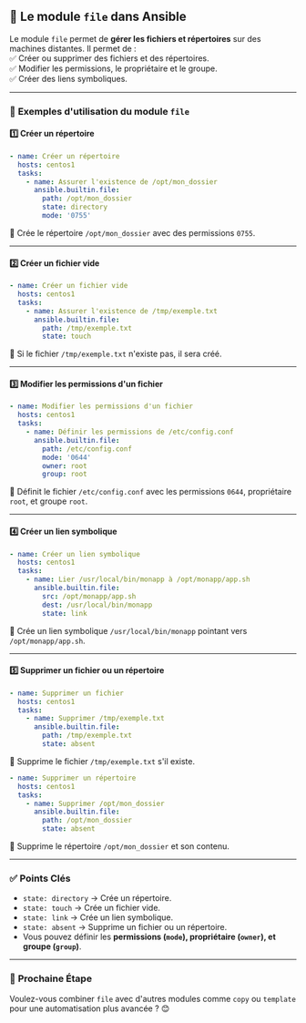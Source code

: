 ## 🔹 **Le module `file` dans Ansible**  
Le module `file` permet de **gérer les fichiers et répertoires** sur des machines distantes. Il permet de :  
✅ Créer ou supprimer des fichiers et des répertoires.  
✅ Modifier les permissions, le propriétaire et le groupe.  
✅ Créer des liens symboliques.  

---

### 📌 **Exemples d'utilisation du module `file`**  

#### **1️⃣ Créer un répertoire**
```yaml
- name: Créer un répertoire
  hosts: centos1
  tasks:
    - name: Assurer l'existence de /opt/mon_dossier
      ansible.builtin.file:
        path: /opt/mon_dossier
        state: directory
        mode: '0755'
```
🔹 Crée le répertoire `/opt/mon_dossier` avec des permissions `0755`.

---

#### **2️⃣ Créer un fichier vide**
```yaml
- name: Créer un fichier vide
  hosts: centos1
  tasks:
    - name: Assurer l'existence de /tmp/exemple.txt
      ansible.builtin.file:
        path: /tmp/exemple.txt
        state: touch
```
🔹 Si le fichier `/tmp/exemple.txt` n'existe pas, il sera créé.

---

#### **3️⃣ Modifier les permissions d'un fichier**
```yaml
- name: Modifier les permissions d'un fichier
  hosts: centos1
  tasks:
    - name: Définir les permissions de /etc/config.conf
      ansible.builtin.file:
        path: /etc/config.conf
        mode: '0644'
        owner: root
        group: root
```
🔹 Définit le fichier `/etc/config.conf` avec les permissions `0644`, propriétaire `root`, et groupe `root`.

---

#### **4️⃣ Créer un lien symbolique**
```yaml
- name: Créer un lien symbolique
  hosts: centos1
  tasks:
    - name: Lier /usr/local/bin/monapp à /opt/monapp/app.sh
      ansible.builtin.file:
        src: /opt/monapp/app.sh
        dest: /usr/local/bin/monapp
        state: link
```
🔹 Crée un lien symbolique `/usr/local/bin/monapp` pointant vers `/opt/monapp/app.sh`.

---

#### **5️⃣ Supprimer un fichier ou un répertoire**
```yaml
- name: Supprimer un fichier
  hosts: centos1
  tasks:
    - name: Supprimer /tmp/exemple.txt
      ansible.builtin.file:
        path: /tmp/exemple.txt
        state: absent
```
🔹 Supprime le fichier `/tmp/exemple.txt` s'il existe.

```yaml
- name: Supprimer un répertoire
  hosts: centos1
  tasks:
    - name: Supprimer /opt/mon_dossier
      ansible.builtin.file:
        path: /opt/mon_dossier
        state: absent
```
🔹 Supprime le répertoire `/opt/mon_dossier` et son contenu.

---

### ✅ **Points Clés**
- `state: directory` → Crée un répertoire.  
- `state: touch` → Crée un fichier vide.  
- `state: link` → Crée un lien symbolique.  
- `state: absent` → Supprime un fichier ou un répertoire.  
- Vous pouvez définir les **permissions (`mode`), propriétaire (`owner`), et groupe (`group`)**.  

---

### 🚀 **Prochaine Étape**
Voulez-vous combiner `file` avec d'autres modules comme `copy` ou `template` pour une automatisation plus avancée ? 😊